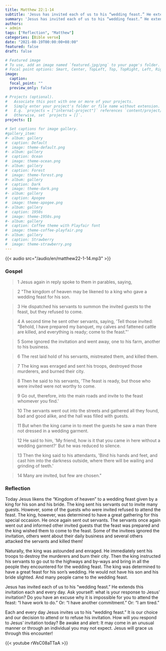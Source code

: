 ```yaml
---
title: Matthew 22:1-14
subtitle: 'Jesus has invited each of us to his “wedding feast.” He extends this invitation each and every day. Ask yourself: what is your response to Jesus’ invitation? Do you have an excuse why it is impossible for you to attend the feast: “I have work to do.” Or: “I have another commitment.” Or: “I am tired.”'
summary: 'Jesus has invited each of us to his “wedding feast.” He extends this invitation each and every day. Ask yourself: what is your response to Jesus’ invitation? Do you have an excuse why it is impossible for you to attend the feast: “I have work to do.” Or: “I have another commitment.” Or: “I am tired.”'
authors:
- admin
tags: ["Reflection", "Matthew"]
categories: [Bible verse]
date: "2021-08-19T00:00:00+08:00"
featured: false
draft: false

# Featured image
# To use, add an image named `featured.jpg/png` to your page's folder.
# Focal point options: Smart, Center, TopLeft, Top, TopRight, Left, Right, BottomLeft, Bottom, BottomRight
image:
  caption:
  focal_point: ""
  preview_only: false

# Projects (optional).
#   Associate this post with one or more of your projects.
#   Simply enter your project's folder or file name without extension.
#   E.g. `projects = ["internal-project"]` references `content/project/deep-learning/index.md`.
#   Otherwise, set `projects = []`.
projects: []

# Set captions for image gallery.
#gallery_item:
#- album: gallery
#  caption: Default
#  image: theme-default.png
#- album: gallery
#  caption: Ocean
#  image: theme-ocean.png
#- album: gallery
#  caption: Forest
#  image: theme-forest.png
#- album: gallery
#  caption: Dark
#  image: theme-dark.png
#- album: gallery
#  caption: Apogee
#  image: theme-apogee.png
#- album: gallery
#  caption: 1950s
#  image: theme-1950s.png
#- album: gallery
#  caption: Coffee theme with Playfair font
#  image: theme-coffee-playfair.png
#- album: gallery
#  caption: Strawberry
#  image: theme-strawberry.png
---
```


{{< audio src="/audio/en/matthew22-1-14.mp3" >}}

### Gospel
> 1 Jesus again in reply spoke to them in parables, saying,

> 2 "The kingdom of heaven may be likened to a king who gave a wedding feast for his son.

> 3 He dispatched his servants to summon the invited guests to the feast, but they refused to come.

> 4 A second time he sent other servants, saying, 'Tell those invited: "Behold, I have prepared my banquet, my calves and fattened cattle are killed, and everything is ready; come to the feast."'

> 5 Some ignored the invitation and went away, one to his farm, another to his business.


> 6 The rest laid hold of his servants, mistreated them, and killed them.

> 7 The king was enraged and sent his troops, destroyed those murderers, and burned their city.

> 8 Then he said to his servants, 'The feast is ready, but those who were invited were not worthy to come.

> 9 Go out, therefore, into the main roads and invite to the feast whomever you find.'

> 10 The servants went out into the streets and gathered all they found, bad and good alike, and the hall was filled with guests.

> 11 But when the king came in to meet the guests he saw a man there not dressed in a wedding garment.

> 12 He said to him, 'My friend, how is it that you came in here without a wedding garment?' But he was reduced to silence.

> 13 Then the king said to his attendants, 'Bind his hands and feet, and cast him into the darkness outside, where there will be wailing and grinding of teeth.'

> 14 Many are invited, but few are chosen."

### Reflection
Today Jesus likens the “Kingdom of heaven” to a wedding feast given by a king for his son and his bride. The king sent his servants out to invite many guests. However, some of the guests who were invited refused to attend the feast. The king, however, was determined to have a great gathering for this special occasion. He once again sent out servants. The servants once again went out and informed other invited guests that the feast was prepared and the king wished them to come to the feast. Some of the invitees ignored the invitation, others went about their daily business and several others attacked the servants and killed them!

Naturally, the king was astounded and enraged. He immediately sent his troops to destroy the murderers and burn their city. Then the king instructed his servants to go out to the highways and by-ways and bring in all the people they encountered for the wedding feast. The king was determined to have a great feast for his son’s wedding. He would not have his son and his bride slighted. And many people came to the wedding feast.

Jesus has invited each of us to his “wedding feast.” He extends this invitation each and every day. Ask yourself: what is your response to Jesus’ invitation? Do you have an excuse why it is impossible for you to attend the feast: “I have work to do.” Or: “I have another commitment.” Or: “I am tired.”

Each and every day Jesus invites us to his “wedding feast.” It is our choice and our decision to attend or to refuse his invitation. How will you respond to Jesus’ invitation today? Be awake and alert: It may come in an unusual manner or through an individual you may not expect. Jesus will grace us through this encounter!

{{< youtube rWsC08aTTaA >}}
